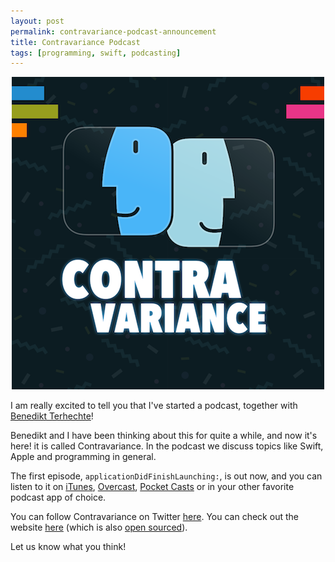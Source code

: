 ```yaml
---
layout: post
permalink: contravariance-podcast-announcement
title: Contravariance Podcast
tags: [programming, swift, podcasting]
---
```


<p align="center">
  <a href="https://itunes.apple.com/us/podcast/contravariance-a-swift-podcast/id1423771323?mt=2"><img src="../assets/own_projects/contravariance/logo_with_color.png" alt="Contravariance Podcast logo" width="500"></a>
</p>

I am really excited to tell you that I've started a podcast, together with [Benedikt Terhechte](https://twitter.com/terhechte)!

Benedikt and I have been thinking about this for quite a while, and now it's here! it is called Contravariance. In the podcast we discuss topics like Swift, Apple and programming in general.

The first episode, `applicationDidFinishLaunching:`, is out now, and you can listen to it on [iTunes](https://itunes.apple.com/us/podcast/contravariance-a-swift-podcast/id1423771323#), [Overcast](https://overcast.fm/+OMAGgV1TI), [Pocket Casts](https://pca.st/QjR1) or in your other favorite podcast app of choice.

You can follow Contravariance on Twitter [here](https://twitter.com/_contravariance).
You can check out the website [here](https://contravariance.rocks) (which is also [open sourced](https://github.com/contravariance/website)).

Let us know what you think!
